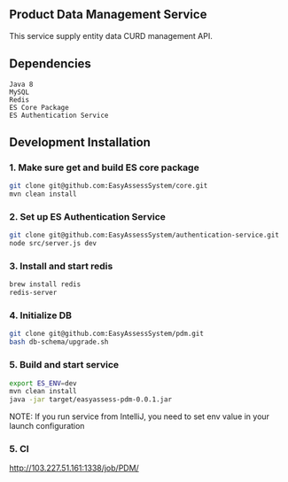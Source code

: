 ## Product Data Management Service
This service supply entity data CURD management API.

## Dependencies
```
Java 8
MySQL
Redis
ES Core Package
ES Authentication Service
```


## Development Installation
### 1. Make sure get and build ES core package
```sh
git clone git@github.com:EasyAssessSystem/core.git
mvn clean install 
```
### 2. Set up ES Authentication Service
```sh
git clone git@github.com:EasyAssessSystem/authentication-service.git
node src/server.js dev
```
### 3. Install and start redis
```sh
brew install redis
redis-server
```
### 4. Initialize DB
```sh
git clone git@github.com:EasyAssessSystem/pdm.git
bash db-schema/upgrade.sh
```
### 5. Build and start service
```sh
export ES_ENV=dev
mvn clean install
java -jar target/easyassess-pdm-0.0.1.jar
```
NOTE: If you run service from IntelliJ, you need to set env value in your launch configuration

### 5. CI
http://103.227.51.161:1338/job/PDM/


